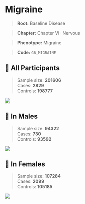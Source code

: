 # Migraine

> **Root:** Baseline Disease  

> **Chapter:** Chapter VI- Nervous  

> **Phenotype:** Migraine  

> **Code:** `G6_MIGRAINE`

## 🧪 All Participants  
> Sample size: **201606**  
> Cases: **2829**  
> Controls: **198777**
<img src="/Disease/Figures/ALL/Incidence/G6_MIGRAINE.png"/>
<CsvTable src="/Disease/Data/ALL/Incidence/COX_G6_MIGRAINE.csv" label="🔍 View full results" />

## 👨 In Males  
> Sample size: **94322**  
> Cases: **730**  
> Controls: **93592**
<img src="/Disease/Figures/Male/Incidence/G6_MIGRAINE.png"/>
<CsvTable src="/Disease/Data/Male/Incidence/COX_G6_MIGRAINE.csv" label="🔍 View full results" />

## 👩 In Females  
> Sample size: **107284**  
> Cases: **2099**  
> Controls: **105185**
<img src="/Disease/Figures/Female/Incidence/G6_MIGRAINE.png"/>
<CsvTable src="/Disease/Data/Female/Incidence/COX_G6_MIGRAINE.csv" label="🔍 View full results" />
